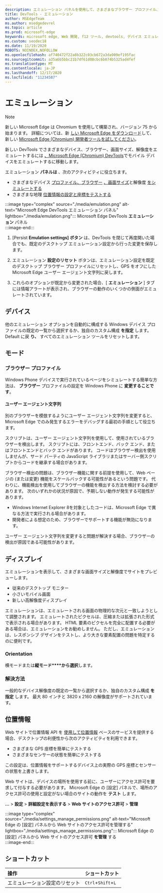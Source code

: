 ```yaml
---
description: エミュレーション パネルを使用して、さまざまなブラウザー プロファイル、画面サイズと解像度、GPS 位置座標をテストする
title: DevTools - エミュレーション
author: MSEdgeTeam
ms.author: msedgedevrel
ms.topic: article
ms.prod: microsoft-edge
keywords: microsoft edge, Web 開発, f12 ツール, devtools, デバイス エミュレーション, レスポンシブ デザイン, 位置情報, 解像度
ms.custom: seodec18
ms.date: 11/19/2020
ROBOTS: NOINDEX,NOFOLLOW
ms.openlocfilehash: af740472f22a8b322c03cb672a3da909ef195fac
ms.sourcegitcommit: a35a6b5bbc21b7df61d08cbc6b074b5325ad4fef
ms.translationtype: MT
ms.contentlocale: ja-JP
ms.lasthandoff: 12/17/2020
ms.locfileid: "11234587"
---
```

# エミュレーション  

> [!NOTE]
> 新しい Microsoft Edge は Chromium を使用して構築され、バージョン 75 から始まります。  詳細については、新 [しい Microsoft Edge をダウンロード][MicrosoftNewEdge]して、新しい [Microsoft Edge (Chromium) 開発者ツールを試してください][DevtoolsGuideChromium]。  
> 
> 新しい DevTools でさまざまなデバイス、ブラウザー、画面サイズ、解像度をエミュレートするには [、Microsoft Edge \(Chromium\) DevTools][DevtoolsGuideChromiumDeviceMode]でモバイル デバイスをエミュレートするに移動します。  

エミュレーション **パネルは** 、次のアクティビティに役立ちます。    

*   さまざまなデバイス [プロファイル、ブラウザー](#device) [、画面サイズ](#browser-profile)と解像度 [をシミュレートする](#display)  
*   さまざまな地理 [位置情報の設定と座標をテストする](#geolocation)  

:::image type="complex" source="./media/emulation.png" alt-text="Microsoft Edge DevTools エミュレーション パネル" lightbox="./media/emulation.png":::
   Microsoft Edge DevTools **エミュレーション** パネル  
:::image-end:::  

1.  [Persist **Emulation settings] ボタン** は、DevTools を閉じて再度開いた場合でも、既定のデスクトップ エミュレーション設定から行った変更を保存します。  

1.  エミュレーション **設定のリセット** ボタンは、エミュレーション設定を既定のデスクトップ ブラウザー プロファイルにリセットし、GPS をオフにした Microsoft Edge ユーザー エージェント文字列に戻します。  

1.  これらのオプションが既定から変更された場合、[ **エミュレーション** ] タブには情報アラートが表示され、ブラウザーの動作のいくつかの側面がエミュレートされています。  

## デバイス  

他のエミュレーション オプションを自動的に構成する Windows デバイス プロファイルの既定の一覧から選択するか、独自のカスタム構成 **を指定** します。  Default に戻 **り、** すべてのエミュレーション ツールをリセットします。  

## モード  

### ブラウザー プロファイル  

Windows Phone デバイスで実行されているページをシミュレートする簡単な方法は、 **ブラウザー** プロファイルの設定を Windows Phone に **変更することです**。  

#### ユーザー エージェント文字列  

別のブラウザーを模倣するようにユーザー エージェント文字列を変更すると、Microsoft Edge でのみ発生するエラーをデバッグする最初の手順として役立ちます。  

スクリプトは、ユーザー エージェント文字列を使用して、使用されているブラウザーを検出します。  スクリプトには、フロントエンド、バック エンド、またはフロントエンドとバック エンドがあります。  コードはブラウザー検出を使用しませんが、サード パーティの JavaScript ライブラリまたはサーバー側スクリプトからコードを継承する場合があります。  

ブラウザー検出の問題は、ブラウザー機能に関する前提を使用して、Web ページの \(または変更\) 機能をスケールバックする可能性があるという問題です。 代わりに、機能検出を使用してブラウザーの機能を検出する方法を検討する必要があります。  次のいずれかの状況が原因で、予期しない動作が発生する可能性があります。  

*   Windows Internet Explorer 8を対象としたコードは、Microsoft Edge で異なる方法で実行される場合があります。  
*   開発者による想定のため、ブラウザーでサポートする機能が無効になります。  

ユーザー エージェント文字列を変更すると問題が解決する場合、ブラウザーの検出が原因である可能性があります。  

## ディスプレイ  

エミュレーションを表示して、さまざまな画面サイズと解像度でサイトをプレビューします。  

*   従来のデスクトップ モニター  
*   小さいモバイル画面  
*   新しい高解像度ディスプレイ  

エミュレーションは、エミュレートされる画面の物理的な次元と一致しようとして調整されます。  エミュレートされたピクセルは、圧縮または拡張された形式で表示される場合があります。 HTML 要素のピクセルを完全に配置する必要がある場合は、エミュレーションをお勧めしません。  ただし、エミュレーションは、レスポンシブ デザインをテストし、より大きな要素配置の問題を特定するのに便利です。  

### Orientation  

横モードまたは**縦モード****から選択**します。  

### 解決方法  

一般的なデバイス解像度の既定の一覧から選択するか、独自のカスタム構成 **を指定** します。 最大 80 インチと 3820 x 2160 の解像度がサポートされています。  

## 位置情報  

Web サイトで位置情報 API を [使用して位置情報][MdnGeolocationUsing] ベースのサービスを提供する場合、デスクトップの利便性から次のアクティビティを利用できます。  

*   さまざまな GPS 座標を簡単にテストする  
*   さまざまなセンサーの状態を簡単にテストする  

この設定は、位置情報をサポートするデバイス上の実際の GPS 座標とセンサーの状態を上書きします。  

Web サイトは、デバイスの場所を使用する前に、ユーザーにアクセス許可を要求して付与する必要があります。  Microsoft Edge の [設定] パネルで、場所のアクセス許可の使用と設定がない場合のサイトの動作を **テスト** します。  

**...** > **設定**  > **詳細設定を表示する**  > **Web サイトのアクセス許可**  > **管理**  

:::image type="complex" source="./media/settings_manage_permissions.png" alt-text="Microsoft Edge の [設定] パネルから Web サイトのアクセス許可を管理する" lightbox="./media/settings_manage_permissions.png":::
   Microsoft Edge の [設定] パネルから Web サイトのアクセス許可 **を管理** する  
:::image-end:::  

## ショートカット

| 操作  | ショートカット  |  
|:--- |:--- |  
| エミュレーション設定のリセット | `Ctrl`+`Shift`+`L` |  

<!-- links -->  


[DevtoolsGuideChromium]: /microsoft-edge/devtools-guide-chromium "Microsoft Edge (Chromium) 開発者ツール | Microsoft Docs"  
[DevtoolsGuideChromiumDeviceMode]: /microsoft-edge/devtools-guide-chromium/device-mode "Microsoft Edge DevTools でモバイル デバイスをエミュレートする | Microsoft Docs"  

[MicrosoftNewEdge]: https://www.microsoft.com/edge "新しい Microsoft Edge ブラウザーをダウンロードする"  

[MdnGeolocationUsing]: https://developer.mozilla.org/docs/Web/API/Geolocation/Using_geolocation "位置情報 API |MDN"  
